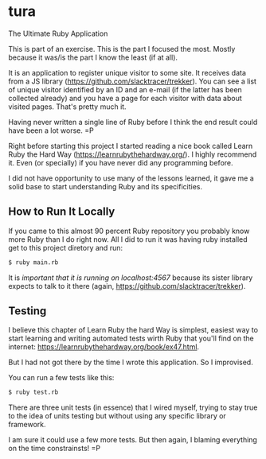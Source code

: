 # tura
The Ultimate Ruby Application

This is part of an exercise. This is the part I focused the most. Mostly because it was/is the part I know the least (if at all).

It is an application to register unique visitor to some site. It receives data from a JS library (https://github.com/slacktracer/trekker). You can see a list of unique visitor identified by an ID and an e-mail (if the latter has been collected already) and you have a page for each visitor with data about visited pages. That's pretty much it.

Having never written a single line of Ruby before I think the end result could have been a lot worse. =P

Right before starting this project I started reading a nice book called Learn Ruby the Hard Way (https://learnrubythehardway.org/). I highly recommend it. Even (or specially) if you have never did any programming before.

I did not have opportunity to use many of the lessons learned, it gave me a solid base to start understanding Ruby and its specificities.

## How to Run It Locally

If you came to this almost 90 percent Ruby repository you probably know more Ruby than I do right now. All I did to run it was having ruby installed get to this project diretory and run:

```sh
$ ruby main.rb
```

It is *important that it is running on localhost:4567* because its sister library expects to talk to it there (again, https://github.com/slacktracer/trekker).

## Testing

I believe this chapter of Learn Ruby the hard Way is simplest, easiest way to start learning and writing automated tests wirth Ruby that you'll find on the internet: https://learnrubythehardway.org/book/ex47.html.

But I had not got there by the time I wrote this application. So I improvised.

You can run a few tests like this:

```sh
$ ruby test.rb
```

There are three unit tests (in essence) that I wired myself, trying to stay true to the idea of units testing but without using any specific library or framework.

I am sure it could use a few more tests. But then again, I blaming everything on the time constrainsts! =P
